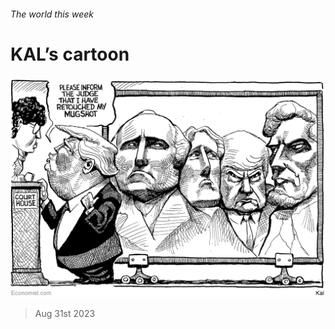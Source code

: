 ###### The world this week

# KAL’s cartoon 

#####  

![image](images/20230902_WWD000.png) 

> Aug 31st 2023 






